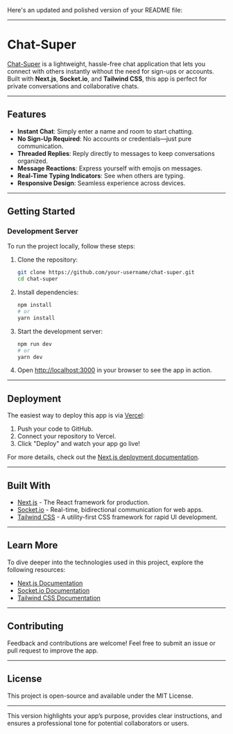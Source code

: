 Here's an updated and polished version of your README file:  

---

# Chat-Super  

[Chat-Super](https://chat-super.vercel.app/) is a lightweight, hassle-free chat application that lets you connect with others instantly without the need for sign-ups or accounts. Built with **Next.js**, **Socket.io**, and **Tailwind CSS**, this app is perfect for private conversations and collaborative chats.  

---

## Features  

- **Instant Chat**: Simply enter a name and room to start chatting.  
- **No Sign-Up Required**: No accounts or credentials—just pure communication.  
- **Threaded Replies**: Reply directly to messages to keep conversations organized.  
- **Message Reactions**: Express yourself with emojis on messages.  
- **Real-Time Typing Indicators**: See when others are typing.  
- **Responsive Design**: Seamless experience across devices.  

---

## Getting Started  

### Development Server  

To run the project locally, follow these steps:  

1. Clone the repository:  
   ```bash  
   git clone https://github.com/your-username/chat-super.git  
   cd chat-super  
   ```  

2. Install dependencies:  
   ```bash  
   npm install  
   # or
   yarn install  
   ```  

3. Start the development server:  
   ```bash  
   npm run dev  
   # or
   yarn dev  
   ```  

4. Open [http://localhost:3000](http://localhost:3000) in your browser to see the app in action.  

---

## Deployment  

The easiest way to deploy this app is via [Vercel](https://vercel.com/):  

1. Push your code to GitHub.  
2. Connect your repository to Vercel.  
3. Click "Deploy" and watch your app go live!  

For more details, check out the [Next.js deployment documentation](https://nextjs.org/docs/app/building-your-application/deploying).  

---

## Built With  

- [Next.js](https://nextjs.org/) - The React framework for production.  
- [Socket.io](https://socket.io/) - Real-time, bidirectional communication for web apps.  
- [Tailwind CSS](https://tailwindcss.com/) - A utility-first CSS framework for rapid UI development.  

---

## Learn More  

To dive deeper into the technologies used in this project, explore the following resources:  

- [Next.js Documentation](https://nextjs.org/docs)  
- [Socket.io Documentation](https://socket.io/docs/v4/)  
- [Tailwind CSS Documentation](https://tailwindcss.com/docs)  

---

## Contributing  

Feedback and contributions are welcome! Feel free to submit an issue or pull request to improve the app.  

---

## License  

This project is open-source and available under the MIT License.  

---  

This version highlights your app’s purpose, provides clear instructions, and ensures a professional tone for potential collaborators or users.
